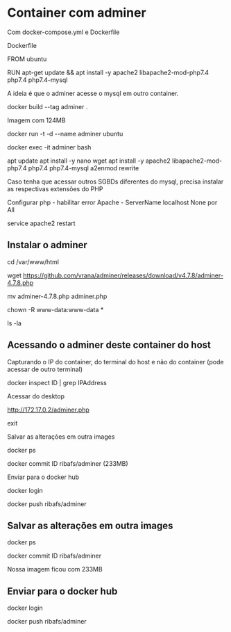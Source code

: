 # Container com adminer

Com docker-compose.yml e Dockerfile

Dockerfile

FROM ubuntu

RUN apt-get update && apt install -y apache2 libapache2-mod-php7.4 php7.4 php7.4-mysql

A ideia é que o adminer acesse o mysql em outro container.

docker build --tag adminer .

Imagem com 124MB

docker run -t -d --name adminer ubuntu

docker exec -it adminer bash

apt update
apt install -y nano wget
apt install -y apache2 libapache2-mod-php7.4 php7.4 php7.4-mysql
a2enmod rewrite

Caso tenha que acessar outros SGBDs diferentes do mysql, precisa instalar as respectivas extensões do PHP

Configurar
php - habilitar error
Apache - ServerName localhost
None por All

service apache2 restart

## Instalar o adminer

cd /var/www/html

wget https://github.com/vrana/adminer/releases/download/v4.7.8/adminer-4.7.8.php

mv adminer-4.7.8.php adminer.php

chown -R www-data:www-data *

ls -la

## Acessando o adminer deste container do host

Capturando o IP do container, do terminal do host e não do container (pode acessar de outro terminal)

docker inspect ID | grep IPAddress

Acessar do desktop

http://172.17.0.2/adminer.php

exit

Salvar as alterações em outra images

docker ps

docker commit ID ribafs/adminer (233MB)

Enviar para o docker hub

docker login

docker push ribafs/adminer

## Salvar as alterações em outra images

docker ps

docker commit ID ribafs/adminer

Nossa imagem ficou com 233MB

## Enviar para o docker hub

docker login

docker push ribafs/adminer

